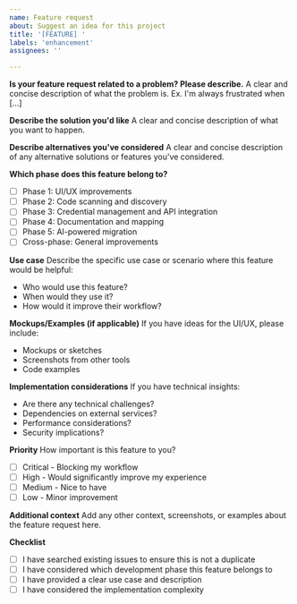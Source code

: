 ```yaml
---
name: Feature request
about: Suggest an idea for this project
title: '[FEATURE] '
labels: 'enhancement'
assignees: ''

---
```


**Is your feature request related to a problem? Please describe.**
A clear and concise description of what the problem is. Ex. I'm always frustrated when [...]

**Describe the solution you'd like**
A clear and concise description of what you want to happen.

**Describe alternatives you've considered**
A clear and concise description of any alternative solutions or features you've considered.

**Which phase does this feature belong to?**
- [ ] Phase 1: UI/UX improvements
- [ ] Phase 2: Code scanning and discovery
- [ ] Phase 3: Credential management and API integration
- [ ] Phase 4: Documentation and mapping
- [ ] Phase 5: AI-powered migration
- [ ] Cross-phase: General improvements

**Use case**
Describe the specific use case or scenario where this feature would be helpful:
- Who would use this feature?
- When would they use it?
- How would it improve their workflow?

**Mockups/Examples (if applicable)**
If you have ideas for the UI/UX, please include:
- Mockups or sketches
- Screenshots from other tools
- Code examples

**Implementation considerations**
If you have technical insights:
- Are there any technical challenges?
- Dependencies on external services?
- Performance considerations?
- Security implications?

**Priority**
How important is this feature to you?
- [ ] Critical - Blocking my workflow
- [ ] High - Would significantly improve my experience
- [ ] Medium - Nice to have
- [ ] Low - Minor improvement

**Additional context**
Add any other context, screenshots, or examples about the feature request here.

**Checklist**
- [ ] I have searched existing issues to ensure this is not a duplicate
- [ ] I have considered which development phase this feature belongs to
- [ ] I have provided a clear use case and description
- [ ] I have considered the implementation complexity